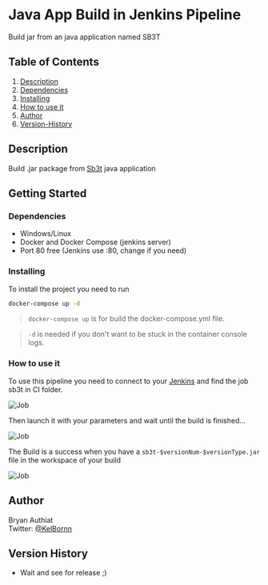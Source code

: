 # Java App Build in Jenkins Pipeline

Build jar from an java application named SB3T 

## Table of Contents
1. [Description](#Description)
2. [Dependencies](#Dependencies)
3. [Installing](#Dependencies)
4. [How to use it](#How-to-use-it)
5. [Author](#Author)
5. [Version-History](#Author)

## Description

Build .jar package from [Sb3t](https://github.com/Ozz007/sb3t) java application

## Getting Started

### Dependencies

* Windows/Linux
* Docker and Docker Compose (jenkins server)
* Port 80 free (Jenkins use :80, change if you need)

### Installing

To install the project you need to run
```sh
docker-compose up -d
```
> `docker-compose up` is for build the docker-compose.yml file.

> `-d` is needed if you don't want to be stuck in the container console logs.

### How to use it

To use this pipeline you need to connect to your [Jenkins](Localhost:8081) and find the job sb3t in CI folder.  

![Job](https://i.imgur.com/esvQ1OS.png)


Then launch it with your parameters and wait until the build is finished...  

![Job](https://i.imgur.com/9p5KtP5.png)

The Build is a success when you have a `sb3t-$versionNum-$versionType.jar` file in the workspace of your build

![Job](https://i.imgur.com/tG8opnl.png)

## Author

Bryan Authiat  
Twitter: [@KelBornn](https://twitter.com/kelbornn)

## Version History

* Wait and see for release ;)